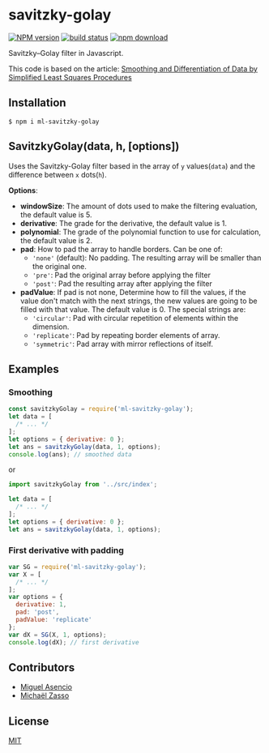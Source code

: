 # savitzky-golay

[![NPM version][npm-image]][npm-url]
[![build status][travis-image]][travis-url]
[![npm download][download-image]][download-url]

Savitzky–Golay filter in Javascript.

This code is based on the article: [Smoothing and Differentiation of Data by Simplified Least Squares Procedures](http://dx.doi.org/10.1021/ac60214a047)

## Installation

`$ npm i ml-savitzky-golay`

## SavitzkyGolay(data, h, [options])

Uses the Savitzky-Golay filter based in the array of `y` values(`data`) and the difference between `x` dots(`h`).

**Options**:

- **windowSize**: The amount of dots used to make the filtering evaluation, the default value is 5.
- **derivative**: The grade for the derivative, the default value is 1.
- **polynomial**: The grade of the polynomial function to use for calculation, the default value is 2.
- **pad**: How to pad the array to handle borders. Can be one of:
  - `'none'` (default): No padding. The resulting array will be smaller than the original one.
  - `'pre'`: Pad the original array before applying the filter
  - `'post'`: Pad the resulting array after applying the filter
- **padValue**: If pad is not none, Determine how to fill the values, if the value don't match with the next strings, the new values are going to be filled with that value.
  The default value is 0. The special strings are:
  - `'circular'`: Pad with circular repetition of elements within the dimension.
  - `'replicate'`: Pad by repeating border elements of array.
  - `'symmetric'`: Pad array with mirror reflections of itself.

## Examples

### Smoothing

```js
const savitzkyGolay = require('ml-savitzky-golay');
let data = [
  /* ... */
];
let options = { derivative: 0 };
let ans = savitzkyGolay(data, 1, options);
console.log(ans); // smoothed data
```

or

```js
import savitzkyGolay from '../src/index';

let data = [
  /* ... */
];
let options = { derivative: 0 };
let ans = savitzkyGolay(data, 1, options);
```

### First derivative with padding

```js
var SG = require('ml-savitzky-golay');
var X = [
  /* ... */
];
var options = {
  derivative: 1,
  pad: 'post',
  padValue: 'replicate'
};
var dX = SG(X, 1, options);
console.log(dX); // first derivative
```

## Contributors

- [Miguel Asencio](https://github.com/maasencioh)
- [Michaël Zasso](https://github.com/targos)

## License

[MIT](./LICENSE)

[npm-image]: https://img.shields.io/npm/v/ml-savitzky-golay.svg?style=flat-square
[npm-url]: https://npmjs.org/package/ml-savitzky-golay
[travis-image]: https://img.shields.io/travis/mljs/savitzky-golay/master.svg?style=flat-square
[travis-url]: https://travis-ci.org/mljs/savitzky-golay
[download-image]: https://img.shields.io/npm/dm/ml-savitzky-golay.svg?style=flat-square
[download-url]: https://npmjs.org/package/ml-savitzky-golay
